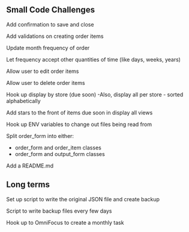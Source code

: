 Small Code Challenges
----------

Add confirmation to save and close

Add validations on creating order items

Update month frequency of order

Let frequency accept other quantities of time (like days, weeks, years)

Allow user to edit order items

Allow user to delete order items

Hook up display by store (due soon)
-Also, display all per store - sorted alphabetically

Add stars to the front of items due soon in display all views

Hook up ENV variables to change out files being read from

Split order_form into either:
- order_form and order_item classes
- order_form and output_form classes

Add a README.md

Long terms
----------
Set up script to write the original JSON file and create backup

Script to write backup files every few days

Hook up to OmniFocus to create a monthly task
